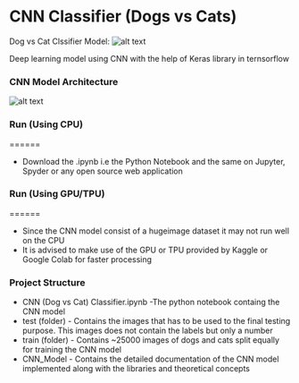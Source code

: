 # CNN Classifier (Dogs vs Cats)

Dog vs Cat Clssifier Model: 
![alt text](https://drive.google.com/file/d/1OghzosbV1zPSxLG256yFgjYQsCXSUvCc/view?usp=sharing "Logo Title Text 1")

Deep learning model using CNN with the help of Keras library in ternsorflow

### CNN Model Architecture
 
![alt text](https://drive.google.com/file/d/1ovvOhnWYjd4acHVdK3F0iV3991k5nUYD/view?usp=sharing "Logo Title Text 1")


### Run (Using CPU)
======
- Download the .ipynb i.e the Python Notebook and the same on Jupyter, Spyder or any open source web application

### Run (Using GPU/TPU)
======
- Since the CNN model consist of a hugeimage dataset it may not run well on the CPU
- It is advised to make use of the GPU or TPU provided by Kaggle or Google Colab for faster processing

### Project Structure
- CNN (Dog vs Cat) Classifier.ipynb -The python notebook containg the CNN model 
- test (folder)  - Contains the images that has to be used to the final testing purpose. This images does not contain the labels but only a number 
- train (folder) - Contains ~25000 images of dogs and cats split equally for training the CNN model
- CNN_Model - Contains the detailed documentation of the CNN model implemented along with the libraries and theoretical concepts